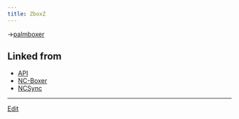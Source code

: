 ```yaml
---
title: ZboxZ
---
```

→[palmboxer](/palmboxer)



## Linked from

* [API](/API)
* [NC-Boxer](/NC-Boxer)
* [NCSync](/NCSync)


----

[Edit](https://github.com/vitroid/vitroid.github.io/edit/master/MD/ZboxZ.md)

